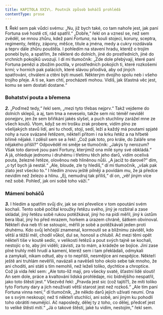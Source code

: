 ```yaml
---
title: KAPITOLA XXIV\. Poutník způsob boháčů prohlédá
contentType: prose
---
```


<section>

**_1._** Řekl sem pak vůdci svému: „Nu, již bych také, co tam nahoře jest, jak paní Fortuna své hostě ctí, rád spatřil.“ „Dobře,“ řekl on a vznesl se, než sem zvěděl, se mnou zhůru, kdež paní _Fortuna_, na kouli stojeci, koruny, sceptra, regimenty, řetězy, zápony, měšce, titule a jména, medy a cukry rozdávala a teprv dále zhůru pouštěla. I pohledím na stavení hradu, kteréž o trojím ponebí bylo, a spatřím, že některé do dolních, jiné do prostředních, jiné do vrchních pokojíků uvozují. I dí mi tlumočník: „Zde dole přebývají, které paní Fortuna penězi a zbožím poctila, v prostředních pokojích ti, které rozkošemi krmí; v horních pak palácích, které slávou přiodívá, aby od jiných spatřováni, chváleni a ctěni býti museli. Některým dvojího spolu neb i všeho trojího přeje. A ti se, kam chtí, procházeti mohou. Vidíš, jak šťastná věc jest, komu se sem dostati dostane.“

### Bohatství pouta a břemena

**_2._** „Poďmež tedy,“ řekl sem, „mezi tyto třebas nejprv.“ Takž vejdeme do dolních sklepů, a aj, tam tma a neveselo, takže sem nic téměř neviděl ponejprv, jen že sem břiňkání jakés slyšel, a puch stuchliny zarážel mne ze všech koutů. Vtom, když se mi trošku zrak probere, vidím plno ze všelijakých stavů lidí, ani tu chodí, stojí, sedí, leží a každý má poutami spjaté nohy a ruce svázané řetězem, někteří přitom i na krku řetěz a na hřbetě břímě nějaké. I zděsil sem se a řekl: „Což pak toto, pro krále, do žaláře sme nějakého přišli?“ Odpověděl mi směje se tlumočník: „Jakýs ty nerozum? Však toto darové jsou paní Fortuny, kterýmiž ona milé syny své obkládá.“ A já, ohleduje jednomu i druhému i třetímu těch jeho darů, vidím ocelivá pouta, železné řetěze, olověnou neb hliněnou nůši. „A jacíž to darové?“ dím, „o tyť bych já nestál.“ „Ale, bloude, zle ty hledíš,“ dí mi tlumočník, „však pak zlato jest všecko to.“ I hledím znovu ještě pilněji a povídám mu, že já předce nevidím než železo a hlínu. „Ej, nemudruj tak příliš,“ dí on, „věř jiným více než sobě. Pohleď, jak oni sobě toho váží.“

### Mámení boháčů

**_3._** I hledím a spatřím svůj div, jak se oni převelice v tom opoutání svém kochali. Tento sobě počítal kroužky řetězu svého, jiný je rozbíral a zase skládal, jiný řetězu sobě rukou potěžkával, jiný ho na pídi měřil, jiný k ústům bera líbal, jiný ho před mrazem, horkem a úrazem chráně, šátkem obvinoval. Někteří dva neb tří se sstoupíc, měřili je sobě a potěžkávali jeden proti druhému. Kdo svůj lehčejší znamenal, kormoutil se a bližnímu záviděl, kdo větší a těžší měl, chodil vůkol, dul se, honosil a chlubil. Ač mezi těmi opět někteří tiše v koutě sedíc, v velikosti řetězů a pout svých tajně se kochali, nestojíc o to, aby jiní viděli; závisti, za to mám, a krádeže se bojíce. Jiní zase plné truhly měli hrudí a kamení, kteréž sem i tam překládali, odmykali a zamykali, nikam odtud, aby o to nepřišli, nesmějíce ani nespějíce. Někteří ještě ani truhlám nevěřili, navázali a navěšeli toho okolo sebe tak mnoho, že ani choditi, ani státi s tím nemohli, než leželi toliko, dychtíce a chroptíce. Což já vida řekl sem: „Ale toto-liž mají, pro všecky svaté, šťastní lidé slouti! An sem dole, práce a kvaltování lidská prohlédaje, nic bídnějšího nespatřil, jako toto štěstí jest.“ Všezvěd řekl: „Pravda jest sic (což tajiti?), že míti toliko tyto Fortuny dary a jich neužívati větší starost jest než rozkoš.“ „Ale tím paní Fortuna vinna není,“ dí tlumočník, „že někdo darů jejich užívati neumí. Ona se s svým neskoupí; než ti někteří stuchlící, ani sobě, ani jiným ku pohodlí toho obrátiti neumějící. Ač naposledy, dělej ty z toho, co dělej, předceť jest to veliké štěstí _míti_.“ „Já o takové štěstí, jaké tu vidím, nestojím,“ řekl sem.

</section>
